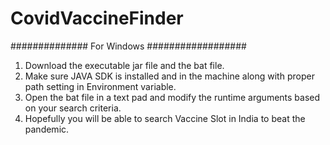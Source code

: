 # CovidVaccineFinder

############## For Windows ##################

1. Download the executable jar file and the bat file.
2. Make sure JAVA SDK is installed and in the machine along with proper path setting in Environment variable.
3. Open the bat file in a text pad and modify the runtime arguments based on your search criteria.
4. Hopefully you will be able to search Vaccine Slot in India to beat the pandemic.
